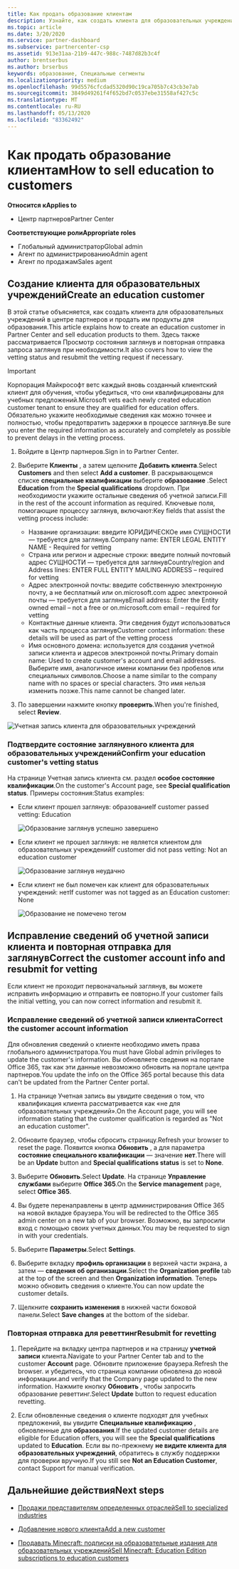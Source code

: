 ```yaml
---
title: Как продать образование клиентам
description: Узнайте, как создать клиента для образовательных учреждений и продавать предложения в центре партнеров.
ms.topic: article
ms.date: 3/20/2020
ms.service: partner-dashboard
ms.subservice: partnercenter-csp
ms.assetid: 913e31aa-21b9-447c-988c-7487d82b3c4f
author: brentserbus
ms.author: brserbus
keywords: образование, Специальные сегменты
ms.localizationpriority: medium
ms.openlocfilehash: 99d5576cfcdad5320d90c19ca705b7c43cb3e7ab
ms.sourcegitcommit: 3849d49261f4f652bd7c0537ebe31558af427c5c
ms.translationtype: MT
ms.contentlocale: ru-RU
ms.lasthandoff: 05/13/2020
ms.locfileid: "83362492"
---
```

# <a name="how-to-sell-education-to-customers"></a><span data-ttu-id="5fd33-104">Как продать образование клиентам</span><span class="sxs-lookup"><span data-stu-id="5fd33-104">How to sell education to customers</span></span>

<span data-ttu-id="5fd33-105">**Относится к**</span><span class="sxs-lookup"><span data-stu-id="5fd33-105">**Applies to**</span></span>

- <span data-ttu-id="5fd33-106">Центр партнеров</span><span class="sxs-lookup"><span data-stu-id="5fd33-106">Partner Center</span></span>

<span data-ttu-id="5fd33-107">**Соответствующие роли**</span><span class="sxs-lookup"><span data-stu-id="5fd33-107">**Appropriate roles**</span></span>

- <span data-ttu-id="5fd33-108">Глобальный администратор</span><span class="sxs-lookup"><span data-stu-id="5fd33-108">Global admin</span></span>
- <span data-ttu-id="5fd33-109">Агент по администрированию</span><span class="sxs-lookup"><span data-stu-id="5fd33-109">Admin agent</span></span>
- <span data-ttu-id="5fd33-110">Агент по продажам</span><span class="sxs-lookup"><span data-stu-id="5fd33-110">Sales agent</span></span>

## <a name="create-an-education-customer"></a><span data-ttu-id="5fd33-111">Создание клиента для образовательных учреждений</span><span class="sxs-lookup"><span data-stu-id="5fd33-111">Create an education customer</span></span>

<span data-ttu-id="5fd33-112">В этой статье объясняется, как создать клиента для образовательных учреждений в центре партнеров и продать им продукты для образования.</span><span class="sxs-lookup"><span data-stu-id="5fd33-112">This article explains how to create an education customer in Partner Center and sell education products to them.</span></span> <span data-ttu-id="5fd33-113">Здесь также рассматривается Просмотр состояния заглянув и повторная отправка запроса заглянув при необходимости.</span><span class="sxs-lookup"><span data-stu-id="5fd33-113">It also covers how to view the vetting status and resubmit the vetting request if necessary.</span></span>

> [!IMPORTANT]
> <span data-ttu-id="5fd33-114">Корпорация Майкрософт ветс каждый вновь созданный клиентский клиент для обучения, чтобы убедиться, что они квалифицированы для учебных предложений.</span><span class="sxs-lookup"><span data-stu-id="5fd33-114">Microsoft vets each newly created education customer tenant to ensure they are qualified for education offers.</span></span>  <span data-ttu-id="5fd33-115">Обязательно укажите необходимые сведения как можно точнее и полностью, чтобы предотвратить задержки в процессе заглянув.</span><span class="sxs-lookup"><span data-stu-id="5fd33-115">Be sure you enter the required information as accurately and completely as possible to prevent delays in the vetting process.</span></span>

1. <span data-ttu-id="5fd33-116">Войдите в Центр партнеров.</span><span class="sxs-lookup"><span data-stu-id="5fd33-116">Sign in to Partner Center.</span></span>
2. <span data-ttu-id="5fd33-117">Выберите **Клиенты** , а затем щелкните **Добавить клиента**.</span><span class="sxs-lookup"><span data-stu-id="5fd33-117">Select **Customers** and then select **Add a customer**.</span></span> <span data-ttu-id="5fd33-118">В раскрывающемся списке **специальные квалификации** выберите **образование** .</span><span class="sxs-lookup"><span data-stu-id="5fd33-118">Select **Education** from the **Special qualifications** dropdown.</span></span>  <span data-ttu-id="5fd33-119">При необходимости укажите остальные сведения об учетной записи.</span><span class="sxs-lookup"><span data-stu-id="5fd33-119">Fill in the rest of the account information as required.</span></span>  <span data-ttu-id="5fd33-120">Ключевые поля, помогающие процессу заглянув, включают:</span><span class="sxs-lookup"><span data-stu-id="5fd33-120">Key fields that assist the vetting process include:</span></span>

   - <span data-ttu-id="5fd33-121">Название организации: введите ЮРИДИЧЕСКОе имя СУЩНОСТИ — требуется для заглянув.</span><span class="sxs-lookup"><span data-stu-id="5fd33-121">Company name: ENTER LEGAL ENTITY NAME - Required for vetting</span></span>
   - <span data-ttu-id="5fd33-122">Страна или регион и адресные строки: введите полный почтовый адрес СУЩНОСТИ — требуется для заглянув</span><span class="sxs-lookup"><span data-stu-id="5fd33-122">Country/region and Address lines: ENTER FULL ENTITY MAILING ADDRESS – required for vetting</span></span>
   - <span data-ttu-id="5fd33-123">Адрес электронной почты: введите собственную электронную почту, а не бесплатный или on.microsoft.com адрес электронной почты — требуется для заглянув</span><span class="sxs-lookup"><span data-stu-id="5fd33-123">Email address:  Enter the Entity owned email – not a free or on.microsoft.com email – required for vetting</span></span>
   - <span data-ttu-id="5fd33-124">Контактные данные клиента. Эти сведения будут использоваться как часть процесса заглянув</span><span class="sxs-lookup"><span data-stu-id="5fd33-124">Customer contact information: these details will be used as part of the vetting process</span></span>
   - <span data-ttu-id="5fd33-125">Имя основного домена: используется для создания учетной записи клиента и адресов электронной почты.</span><span class="sxs-lookup"><span data-stu-id="5fd33-125">Primary domain name:  Used to create customer's account and email addresses.</span></span>  <span data-ttu-id="5fd33-126">Выберите имя, аналогичное имени компании без пробелов или специальных символов.</span><span class="sxs-lookup"><span data-stu-id="5fd33-126">Choose a name similar to the company name with no spaces or special characters.</span></span>  <span data-ttu-id="5fd33-127">Это имя нельзя изменить позже.</span><span class="sxs-lookup"><span data-stu-id="5fd33-127">This name cannot be changed later.</span></span>

3. <span data-ttu-id="5fd33-128">По завершении нажмите кнопку **проверить**.</span><span class="sxs-lookup"><span data-stu-id="5fd33-128">When you're finished, select **Review**.</span></span>

![Учетная запись клиента для образовательных учреждений](images/eduaccountinfo.png)

### <a name="confirm-your-education-customers-vetting-status"></a><span data-ttu-id="5fd33-130">Подтвердите состояние заглянувного клиента для образовательных учреждений</span><span class="sxs-lookup"><span data-stu-id="5fd33-130">Confirm your education customer's vetting status</span></span>

<span data-ttu-id="5fd33-131">На странице Учетная запись клиента см. раздел **особое состояние квалификации**.</span><span class="sxs-lookup"><span data-stu-id="5fd33-131">On the customer's Account page, see **Special qualification status**.</span></span>
<span data-ttu-id="5fd33-132">Примеры состояния:</span><span class="sxs-lookup"><span data-stu-id="5fd33-132">Status examples:</span></span>

- <span data-ttu-id="5fd33-133">Если клиент прошел заглянув: образование</span><span class="sxs-lookup"><span data-stu-id="5fd33-133">If customer passed vetting:  Education</span></span>

   ![Образование заглянув успешно завершено](images/edupassedvetting.png)

- <span data-ttu-id="5fd33-135">Если клиент не прошел заглянув: не является клиентом для образовательных учреждений</span><span class="sxs-lookup"><span data-stu-id="5fd33-135">If customer did not pass vetting:  Not an education customer</span></span>

   ![Образование заглянув неудачно](images/edudidnotpassvetting.PNG)

- <span data-ttu-id="5fd33-137">Если клиент не был помечен как клиент для образовательных учреждений: нет</span><span class="sxs-lookup"><span data-stu-id="5fd33-137">If customer was not tagged as an Education customer:  None</span></span>

   ![Образование не помечено тегом](images/edunottagged.PNG)

## <a name="correct-the-customer-account-info-and-resubmit-for-vetting"></a><span data-ttu-id="5fd33-139">Исправление сведений об учетной записи клиента и повторная отправка для заглянув</span><span class="sxs-lookup"><span data-stu-id="5fd33-139">Correct the customer account info and resubmit for vetting</span></span>  

<span data-ttu-id="5fd33-140">Если клиент не проходит первоначальный заглянув, вы можете исправить информацию и отправить ее повторно.</span><span class="sxs-lookup"><span data-stu-id="5fd33-140">If your customer fails the initial vetting, you can now correct information and resubmit it.</span></span>

### <a name="correct-the-customer-account-information"></a><span data-ttu-id="5fd33-141">Исправление сведений об учетной записи клиента</span><span class="sxs-lookup"><span data-stu-id="5fd33-141">Correct the customer account information</span></span>

<span data-ttu-id="5fd33-142">Для обновления сведений о клиенте необходимо иметь права глобального администратора.</span><span class="sxs-lookup"><span data-stu-id="5fd33-142">You must have Global admin privileges to update the customer's information.</span></span> <span data-ttu-id="5fd33-143">Вы обновляете сведения на портале Office 365, так как эти данные невозможно обновить на портале центра партнеров.</span><span class="sxs-lookup"><span data-stu-id="5fd33-143">You update the info on the Office 365 portal because this data can't be updated from the Partner Center portal.</span></span>

1. <span data-ttu-id="5fd33-144">На странице Учетная запись вы увидите сведения о том, что квалификация клиента рассматривается как «не для образовательных учреждений».</span><span class="sxs-lookup"><span data-stu-id="5fd33-144">On the Account page, you will see information stating that the customer qualification is regarded as "Not an education customer".</span></span>

2. <span data-ttu-id="5fd33-145">Обновите браузер, чтобы сбросить страницу.</span><span class="sxs-lookup"><span data-stu-id="5fd33-145">Refresh your browser to reset the page.</span></span> <span data-ttu-id="5fd33-146">Появится кнопка **Обновить** , а для параметра **состояние специального квалификации** — значение **нет**.</span><span class="sxs-lookup"><span data-stu-id="5fd33-146">There will be an **Update** button and **Special qualifications status** is set to **None**.</span></span>

3. <span data-ttu-id="5fd33-147">Выберите **Обновить**.</span><span class="sxs-lookup"><span data-stu-id="5fd33-147">Select **Update**.</span></span> <span data-ttu-id="5fd33-148">На странице **Управление службами** выберите **Office 365**.</span><span class="sxs-lookup"><span data-stu-id="5fd33-148">On the **Service management** page, select **Office 365**.</span></span>

4. <span data-ttu-id="5fd33-149">Вы будете перенаправлены в центр администрирования Office 365 на новой вкладке браузера.</span><span class="sxs-lookup"><span data-stu-id="5fd33-149">You will be redirected to the Office 365 admin center on a new tab of your browser.</span></span> <span data-ttu-id="5fd33-150">Возможно, вы запросили вход с помощью своих учетных данных.</span><span class="sxs-lookup"><span data-stu-id="5fd33-150">You may be requested to sign in with your credentials.</span></span>

5. <span data-ttu-id="5fd33-151">Выберите **Параметры**.</span><span class="sxs-lookup"><span data-stu-id="5fd33-151">Select **Settings**.</span></span>

6. <span data-ttu-id="5fd33-152">Выберите вкладку **профиль организации** в верхней части экрана, а затем — **сведения об организации**.</span><span class="sxs-lookup"><span data-stu-id="5fd33-152">Select the **Organization profile** tab at the top of the screen and then **Organization information**.</span></span> <span data-ttu-id="5fd33-153">Теперь можно обновить сведения о клиенте.</span><span class="sxs-lookup"><span data-stu-id="5fd33-153">You can now update the customer details.</span></span>

7. <span data-ttu-id="5fd33-154">Щелкните **сохранить изменения** в нижней части боковой панели.</span><span class="sxs-lookup"><span data-stu-id="5fd33-154">Select **Save changes** at the bottom of the sidebar.</span></span>  

### <a name="resubmit-for-revetting"></a><span data-ttu-id="5fd33-155">Повторная отправка для реветтинг</span><span class="sxs-lookup"><span data-stu-id="5fd33-155">Resubmit for revetting</span></span>

1. <span data-ttu-id="5fd33-156">Перейдите на вкладку центра партнеров и на страницу **учетной записи** клиента.</span><span class="sxs-lookup"><span data-stu-id="5fd33-156">Navigate to your Partner Center tab and to the customer **Account** page.</span></span> <span data-ttu-id="5fd33-157">Обновите приложение браузера.</span><span class="sxs-lookup"><span data-stu-id="5fd33-157">Refresh the browser.</span></span> <span data-ttu-id="5fd33-158">и убедитесь, что страница компании обновлена до новой информации.</span><span class="sxs-lookup"><span data-stu-id="5fd33-158">and verify that the Company page updated to the new information.</span></span> <span data-ttu-id="5fd33-159">Нажмите кнопку **Обновить** , чтобы запросить образование реветтинг.</span><span class="sxs-lookup"><span data-stu-id="5fd33-159">Select **Update** button to request education revetting.</span></span>

2. <span data-ttu-id="5fd33-160">Если обновленные сведения о клиенте подходят для учебных предложений, вы увидите **Специальные квалификацию** , обновленные для **образования**.</span><span class="sxs-lookup"><span data-stu-id="5fd33-160">If the updated customer details are eligible for Education offers, you will see the **Special qualifications** updated to **Education**.</span></span> <span data-ttu-id="5fd33-161">Если вы по-прежнему **не видите клиента для образовательных учреждений**, обратитесь в службу поддержки для проверки вручную.</span><span class="sxs-lookup"><span data-stu-id="5fd33-161">If you still see **Not an Education Customer**, contact Support for manual verification.</span></span>

## <a name="next-steps"></a><span data-ttu-id="5fd33-162">Дальнейшие действия</span><span class="sxs-lookup"><span data-stu-id="5fd33-162">Next steps</span></span>

- [<span data-ttu-id="5fd33-163">Продажи представителям определенных отраслей</span><span class="sxs-lookup"><span data-stu-id="5fd33-163">Sell to specialized industries</span></span>](get-special-pricing-for-offers.md)

- [<span data-ttu-id="5fd33-164">Добавление нового клиента</span><span class="sxs-lookup"><span data-stu-id="5fd33-164">Add a new customer</span></span>](add-a-new-customer.md)

- [<span data-ttu-id="5fd33-165">Продавать Minecraft: подписки на образовательные издания для образовательных учреждений</span><span class="sxs-lookup"><span data-stu-id="5fd33-165">Sell Minecraft: Education Edition subscriptions to education customers</span></span>](minecraft-subscriptions.md)
